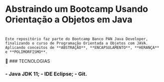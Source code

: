 # Abstraindo um Bootcamp Usando Orientação a Objetos em Java <h1>

    Este repositório faz parte do Bootcamp Banco PAN Java Developer, finalizando o curso de Programação Orientada a Objetos com JAVA. 
    Aplicando conceitos de **ABSTRAÇÃO**, **ENCAPSULAMENTO**, **HERANÇA** e **POLIMORFISMO**.

🛑 ### TECNOLOGIAS <h3>
    - Java JDK 11;
    - IDE Eclipse;
    - Git.